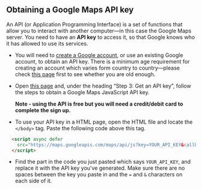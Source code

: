 ## Obtaining a Google Maps API key

An API (or Application Programming Interface) is a set of functions that allow you to interact with another computer—in this case the Google Maps server. You need to have an **API key** to access it, so that Google knows who it has allowed to use its services.

- You will need to [create a Google account](https://accounts.google.com/SignUp?hl=en), or use an existing Google account, to obtain an API key. There is a minimum age requirement for creating an account which varies form country to country—please check [this page](https://support.google.com/accounts/answer/1350409?hl=en) first to see whether you are old enough.

- Open [this page](https://developers.google.com/maps/documentation/javascript/adding-a-google-map#step_3_get_an_api_key) and, under the heading “Step 3: Get an API key”, follow the steps to obtain a Google Maps JavaScript API key.

  **Note - using the API is free but you will need a credit/debit card to complete the sign up.**

- To use your API key in a HTML page, open the HTML file and locate the `</body>` tag. Paste the following code above this tag.

```html
  <script async defer
    src="https://maps.googleapis.com/maps/api/js?key=YOUR_API_KEY&callback=initMap">
  </script>
```
- Find the part in the code you just pasted which says `YOUR_API_KEY`, and replace it with the API key you've generated. Make sure there are no spaces between the key you paste in and the `=` and `&` characters on each side of it.
